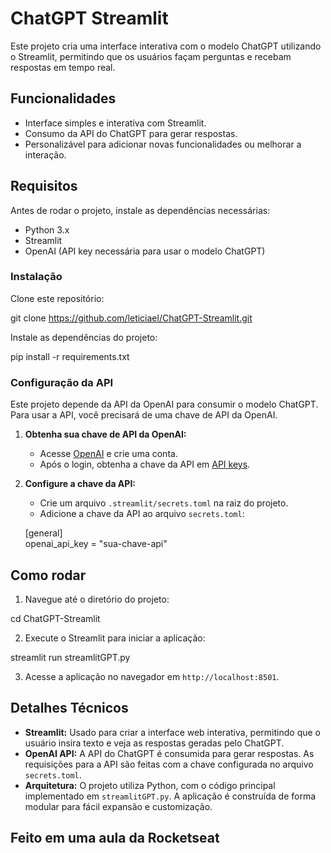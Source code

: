 # ChatGPT Streamlit

Este projeto cria uma interface interativa com o modelo ChatGPT utilizando o Streamlit, permitindo que os usuários façam perguntas e recebam respostas em tempo real.

## Funcionalidades

- Interface simples e interativa com Streamlit.
- Consumo da API do ChatGPT para gerar respostas.
- Personalizável para adicionar novas funcionalidades ou melhorar a interação.

## Requisitos

Antes de rodar o projeto, instale as dependências necessárias:

- Python 3.x
- Streamlit
- OpenAI (API key necessária para usar o modelo ChatGPT)

### Instalação

Clone este repositório:

git clone https://github.com/leticiael/ChatGPT-Streamlit.git

Instale as dependências do projeto:

pip install -r requirements.txt

### Configuração da API

Este projeto depende da API da OpenAI para consumir o modelo ChatGPT. Para usar a API, você precisará de uma chave de API da OpenAI.

1. **Obtenha sua chave de API da OpenAI:**
   - Acesse [OpenAI](https://beta.openai.com/signup/) e crie uma conta.
   - Após o login, obtenha a chave da API em [API keys](https://platform.openai.com/account/api-keys).

2. **Configure a chave da API:**
   - Crie um arquivo `.streamlit/secrets.toml` na raiz do projeto.
   - Adicione a chave da API ao arquivo `secrets.toml`:

   [general]  
   openai_api_key = "sua-chave-api"

## Como rodar

1. Navegue até o diretório do projeto:

cd ChatGPT-Streamlit

2. Execute o Streamlit para iniciar a aplicação:

streamlit run streamlitGPT.py

3. Acesse a aplicação no navegador em `http://localhost:8501`.

## Detalhes Técnicos

- **Streamlit:** Usado para criar a interface web interativa, permitindo que o usuário insira texto e veja as respostas geradas pelo ChatGPT.
- **OpenAI API:** A API do ChatGPT é consumida para gerar respostas. As requisições para a API são feitas com a chave configurada no arquivo `secrets.toml`.
- **Arquitetura:** O projeto utiliza Python, com o código principal implementado em `streamlitGPT.py`. A aplicação é construída de forma modular para fácil expansão e customização.

## Feito em uma aula da Rocketseat
